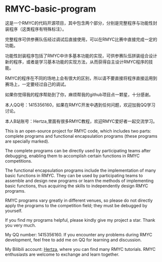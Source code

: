 # RMYC-basic-program

这是一个RMYC的代码开源项目，其中包含两个部分，分别是完整程序与功能性封装程序（这类程序有特殊标注）。

完整程序可供参赛队伍经过调试后直接使用，可以在RMYC比赛中直接完成一定的功能。

功能性封装程序包括了RMYC中许多基本功能的实现，可供参赛队伍拼装组合设计新的程序，或者是学习基本功能的实现方法，从而获得自主设计RMYC程序的技能。

RMYC的程序在不同的场地上会有很大的区别，所以请不要直接将程序直接运用到赛场上，一定要经过自己的调试。

如果你觉得我的程序帮助到了你，麻烦帮我的github项目点一颗星，十分感谢。

本人QQ号：1415356160，如果在RMYC开发中遇到任何问题，欢迎加我QQ学习讨论。

本人B站账号：Hertza,里面有很多RMYC教程，欢迎RMYC爱好者一起交流学习。

This is an open-source project for RMYC code, which includes two parts: complete programs and functional encapsulation programs (these programs are specially marked).

The complete programs can be directly used by participating teams after debugging, enabling them to accomplish certain functions in RMYC competitions.

The functional encapsulation programs include the implementation of many basic functions in RMYC. They can be used by participating teams to assemble and design new programs or learn the methods of implementing basic functions, thus acquiring the skills to independently design RMYC programs.

RMYC programs vary greatly in different venues, so please do not directly apply the programs to the competition field; they must be debugged by yourself.

If you find my programs helpful, please kindly give my project a star. Thank you very much.

My QQ number: 1415356160. If you encounter any problems during RMYC development, feel free to add me on QQ for learning and discussion.

My Bilibili account: [Hertza](https://space.bilibili.com/454333394/), where you can find many RMYC tutorials. RMYC enthusiasts are welcome to exchange and learn together.
